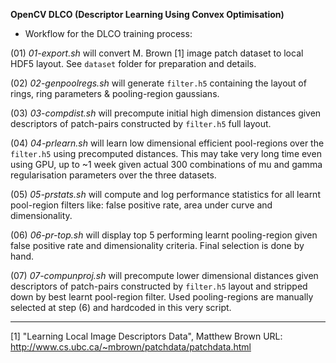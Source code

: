 **OpenCV DLCO (Descriptor Learning Using Convex Optimisation)**


* Workflow for the DLCO training process:

(01) *01-export.sh* will convert M. Brown [1] image patch dataset to local
HDF5 layout. See `dataset` folder for preparation and details.

(02) *02-genpoolregs.sh* will generate `filter.h5` containing the layout
of rings, ring parameters & pooling-region gaussians.

(03) *03-compdist.sh* will precompute initial high dimension distances given
descriptors of patch-pairs constructed by `filter.h5` full layout.

(04) *04-prlearn.sh* will learn low dimensional efficient pool-regions over
the `filter.h5` using precomputed distances. This may take very long time
even using GPU, up to ~1 week given actual 300 combinations of mu and gamma
regularisation parameters over the three datasets.

(05) *05-prstats.sh* will compute and log performance statistics for all
learnt pool-region filters like: false positive rate, area under curve and
dimensionality.

(06) *06-pr-top.sh* will display top 5 performing learnt pooling-region given
false positive rate and dimensionality criteria. Final selection is done by
hand.

(07) *07-compunproj.sh* will precompute lower dimensional distances given
descriptors of patch-pairs constructed by `filter.h5` layout and stripped
down by best learnt pool-region filter. Used pooling-regions are manually
selected at step (6) and hardcoded in this very script.

-----------------------------------------------------------------------------

[1] "Learning Local Image Descriptors Data", Matthew Brown
URL: http://www.cs.ubc.ca/~mbrown/patchdata/patchdata.html
